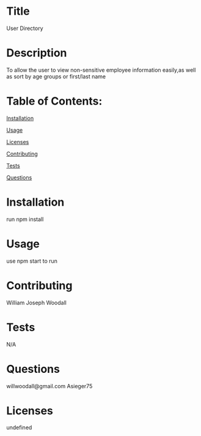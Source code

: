 <h1>Title</h1><p>User Directory</p><h1>Description</h1><p>To allow the user to view non-sensitive employee information easily,as well as sort by age groups or first/last name</p><h1>Table of Contents:</h1><p><a href="#h_902144058131612368984008">Installation</a></p><p><a href="#h_789794063171612369087348">Usage</a></p><p><a href="#h_992274396251612369107550">Licenses</a></p><p><a href="#h_14487602321612369128728">Contributing</a></p><p><a href="#h_607443461381612369138493">Tests</a></p><p><a href="#h_371752051431612369147755">Questions</a></p><h1>Installation</h1><p>run npm install</p><h1>Usage</h1><p>use npm start to run</p><h1>Contributing</h1><p>William Joseph Woodall</p><h1>Tests</h1><p>N/A</p><h1>Questions</h1><p>willwoodall@gmail.com Asieger75</p><h1>Licenses</h1><p>undefined</p>